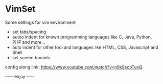 # VimSet

Some settings for vim environment
- set tabs/spacing
- autoo indent for known programming languages like C, Java, Python, PHP and more ..
- auto indent for other tool and languages like HTML, CSS, Javascript and Shell
- set screen bounds

config along link: https://www.youtube.com/watch?v=n9k9scbTuvQ

---- enjoy ----

